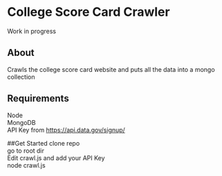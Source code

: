 # College Score Card Crawler

Work in progress <br/>

## About 
Crawls the college score card website and puts all the data into a mongo collection  

## Requirements
Node <br/>
MongoDB <br/>
API Key from https://api.data.gov/signup/ 

##Get Started
clone repo <br/>
go to root dir <br/>
Edit crawl.js and add your API Key <br/>
node crawl.js <br/>



 

